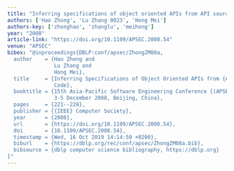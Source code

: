 ```yaml
---
title: "Inferring specifications of object oriented APIs from API source code"
authors: ['Hao Zhong', 'Lu Zhang 0023', 'Hong Mei']
authors-key: ['zhonghao', 'zhanglu', 'meihong']
year: "2008"
article-link: "https://doi.org/10.1109/APSEC.2008.54"
venue: "APSEC"
bibex: "@inproceedings{DBLP:conf/apsec/ZhongZM08a,
  author    = {Hao Zhong and
               Lu Zhang and
               Hong Mei},
  title     = {Inferring Specifications of Object Oriented APIs from {API} Source
               Code},
  booktitle = {15th Asia-Pacific Software Engineering Conference {(APSEC} 2008),
               3-5 December 2008, Beijing, China},
  pages     = {221--228},
  publisher = {{IEEE} Computer Society},
  year      = {2008},
  url       = {https://doi.org/10.1109/APSEC.2008.54},
  doi       = {10.1109/APSEC.2008.54},
  timestamp = {Wed, 16 Oct 2019 14:14:50 +0200},
  biburl    = {https://dblp.org/rec/conf/apsec/ZhongZM08a.bib},
  bibsource = {dblp computer science bibliography, https://dblp.org}
}"
---
```

